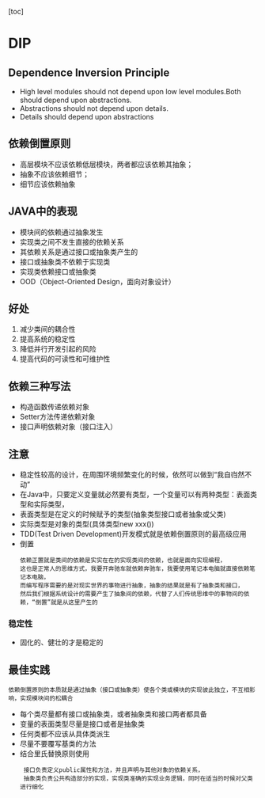 [toc]
# DIP
## Dependence Inversion Principle
- High level modules should not depend upon low level modules.Both should depend upon abstractions.
- Abstractions should not depend upon details.
- Details should depend upon abstractions
## 依赖倒置原则
- 高层模块不应该依赖低层模块，两者都应该依赖其抽象；
- 抽象不应该依赖细节；
- 细节应该依赖抽象
## JAVA中的表现
- 模块间的依赖通过抽象发生
- 实现类之间不发生直接的依赖关系
- 其依赖关系是通过接口或抽象类产生的
- 接口或抽象类不依赖于实现类
- 实现类依赖接口或抽象类
- OOD（Object-Oriented Design，面向对象设计）
## 好处
1. 减少类间的耦合性
2. 提高系统的稳定性
3. 降低并行开发引起的风险
4. 提高代码的可读性和可维护性
## 依赖三种写法
- 构造函数传递依赖对象
- Setter方法传递依赖对象
- 接口声明依赖对象（接口注入）
## 注意
- 稳定性较高的设计，在周围环境频繁变化的时候，依然可以做到“我自岿然不动”
- 在Java中，只要定义变量就必然要有类型，一个变量可以有两种类型：表面类型和实际类型，
- 表面类型是在定义的时候赋予的类型(抽象类型接口或者抽象或父类)
- 实际类型是对象的类型(具体类型new xxx())
- TDD(Test Driven Development)开发模式就是依赖倒置原则的最高级应用
- 倒置
    ```text
    依赖正置就是类间的依赖是实实在在的实现类间的依赖，也就是面向实现编程，
    这也是正常人的思维方式，我要开奔驰车就依赖奔驰车，我要使用笔记本电脑就直接依赖笔记本电脑，
    而编写程序需要的是对现实世界的事物进行抽象，抽象的结果就是有了抽象类和接口，
    然后我们根据系统设计的需要产生了抽象间的依赖，代替了人们传统思维中的事物间的依赖，“倒置”就是从这里产生的
    ```
### 稳定性
- 固化的、健壮的才是稳定的
## 最佳实践
```text
依赖倒置原则的本质就是通过抽象（接口或抽象类）使各个类或模块的实现彼此独立，不互相影响，实现模块间的松耦合
```
- 每个类尽量都有接口或抽象类，或者抽象类和接口两者都具备
- 变量的表面类型尽量是接口或者是抽象类
- 任何类都不应该从具体类派生
- 尽量不要覆写基类的方法
- 结合里氏替换原则使用
    ```text
     接口负责定义public属性和方法，并且声明与其他对象的依赖关系，
     抽象类负责公共构造部分的实现，实现类准确的实现业务逻辑，同时在适当的时候对父类进行细化
    ```

